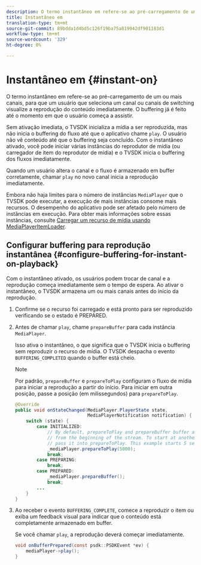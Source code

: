 ```yaml
---
description: O termo instantâneo em refere-se ao pré-carregamento de um ou mais canais, para que um usuário que seleciona um canal ou canais de switching visualize a reprodução do conteúdo imediatamente. O buffering já é feito até o momento em que o usuário começa a assistir.
title: Instantâneo em
translation-type: tm+mt
source-git-commit: 89bdda1d4bd5c126f19ba75a819942df901183d1
workflow-type: tm+mt
source-wordcount: '329'
ht-degree: 0%

---
```



# Instantâneo em {#instant-on}

O termo instantâneo em refere-se ao pré-carregamento de um ou mais canais, para que um usuário que seleciona um canal ou canais de switching visualize a reprodução do conteúdo imediatamente. O buffering já é feito até o momento em que o usuário começa a assistir.

Sem ativação imediata, o TVSDK inicializa a mídia a ser reproduzida, mas não inicia o buffering do fluxo até que o aplicativo chame `play`. O usuário não vê conteúdo até que o buffering seja concluído. Com o instantâneo ativado, você pode iniciar várias instâncias do reprodutor de mídia (ou carregador de item do reprodutor de mídia) e o TVSDK inicia o buffering dos fluxos imediatamente.

Quando um usuário altera o canal e o fluxo é armazenado em buffer corretamente, chamar `play` no novo canal inicia a reprodução imediatamente.

Embora não haja limites para o número de instâncias `MediaPlayer` que o TVSDK pode executar, a execução de mais instâncias consome mais recursos. O desempenho do aplicativo pode ser afetado pelo número de instâncias em execução. Para obter mais informações sobre essas instâncias, consulte [Carregar um recurso de mídia usando MediaPlayerItemLoader](../../../tvsdk-1.4-for-android/ui-configure/mediaplayer-initialize-for-video/android-1.4-media-mediaplayeritemloader.md).

## Configurar buffering para reprodução instantânea {#configure-buffering-for-instant-on-playback}

Com o instantâneo ativado, os usuários podem trocar de canal e a reprodução começa imediatamente sem o tempo de espera. Ao ativar o instantâneo, o TVSDK armazena um ou mais canais antes do início da reprodução.

1. Confirme se o recurso foi carregado e está pronto para ser reproduzido verificando se o estado é PREPARED.
1. Antes de chamar `play`, chame `prepareBuffer` para cada instância `MediaPlayer`.

   Isso ativa o instantâneo, o que significa que o TVSDK inicia o buffering sem reproduzir o recurso de mídia. O TVSDK despacha o evento `BUFFERING_COMPLETED` quando o buffer está cheio.

   >[!NOTE]
   >
   >Por padrão, `prepareBuffer` e `prepareToPlay` configuram o fluxo de mídia para iniciar a reprodução a partir do início. Para iniciar em outra posição, passe a posição (em milissegundos) para `prepareToPlay`.

   ```java
   @Override 
   public void onStateChanged(MediaPlayer.PlayerState state,  
                              MediaPlayerNotification notification) { 
       switch (state) { 
           case INITIALIZED: 
               // By default, prepareToPlay and prepareBuffer buffer and start playing 
               // from the beginning of the stream. To start at another position, 
               // pass it into prepareToPlay. This example starts 5 seconds into the stream. 
               _mediaPlayer.prepareToPlay(5000); 
               break; 
           case PREPARING: 
               break; 
           case PREPARED: 
               _mediaPlayer.prepareBuffer(); 
               break; 
           ... 
       } 
   }
   ```

1. Ao receber o evento `BUFFERING_COMPLETE`, comece a reproduzir o item ou exiba um feedback visual para indicar que o conteúdo está completamente armazenado em buffer.

   Se você chamar `play`, a reprodução deverá começar imediatamente.

   ```java
   void onBufferPrepared(const psdk::PSDKEvent *ev) { 
       mediaPlayer->play(); 
   }
   ```

